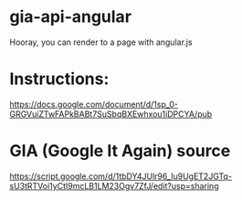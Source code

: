 gia-api-angular
===================
Hooray, you can render to a page with angular.js


Instructions:
===================
https://docs.google.com/document/d/1sp_0-GRGVuiZTwFAPkBABt7SuSbqBXEwhxou1iDPCYA/pub


GIA (Google It Again) source
===================
https://script.google.com/d/1tbDY4JUlr96_Iu9UgET2JGTq-sU3tRTVoi1yCtI9mcLB1LM23Ogv7ZfJ/edit?usp=sharing
